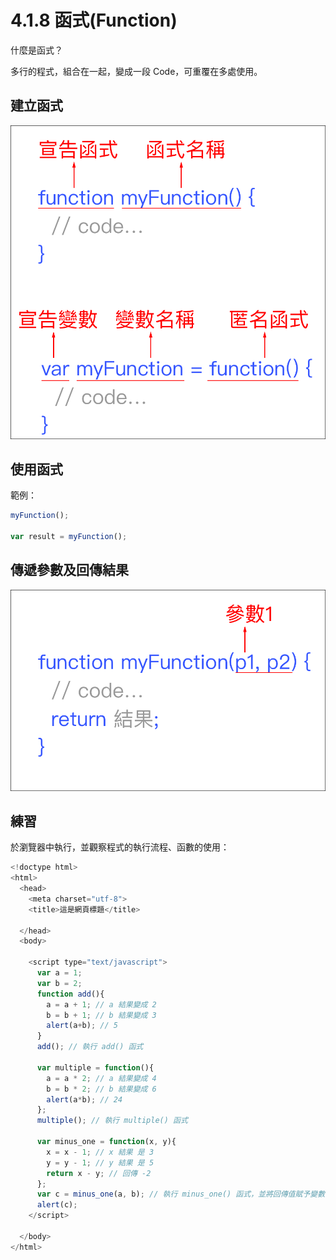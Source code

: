 # 4.1.8 函式\(Function\)

什麼是函式？

多行的程式，組合在一起，變成一段 Code，可重覆在多處使用。

## 建立函式

![](/assets/function_basic1.png)

## 使用函式

範例：

```js
myFunction();

var result = myFunction();
```

## 傳遞參數及回傳結果

![](/assets/function_basic2.png)

## 練習

於瀏覽器中執行，並觀察程式的執行流程、函數的使用：

```js
<!doctype html>
<html>
  <head>
    <meta charset="utf-8">
    <title>這是網頁標題</title>

  </head>
  <body>

    <script type="text/javascript">
      var a = 1;
      var b = 2;
      function add(){
        a = a + 1; // a 結果變成 2
        b = b + 1; // b 結果變成 3
        alert(a+b); // 5
      }
      add(); // 執行 add() 函式

      var multiple = function(){
        a = a * 2; // a 結果變成 4
        b = b * 2; // b 結果變成 6
        alert(a*b); // 24
      };
      multiple(); // 執行 multiple() 函式

      var minus_one = function(x, y){
        x = x - 1; // x 結果 是 3
        y = y - 1; // y 結果 是 5
        return x - y; // 回傳 -2
      };
      var c = minus_one(a, b); // 執行 minus_one() 函式，並將回傳值賦予變數 c，所以 c 會是 -2
      alert(c);
    </script>

  </body>
</html>
```




